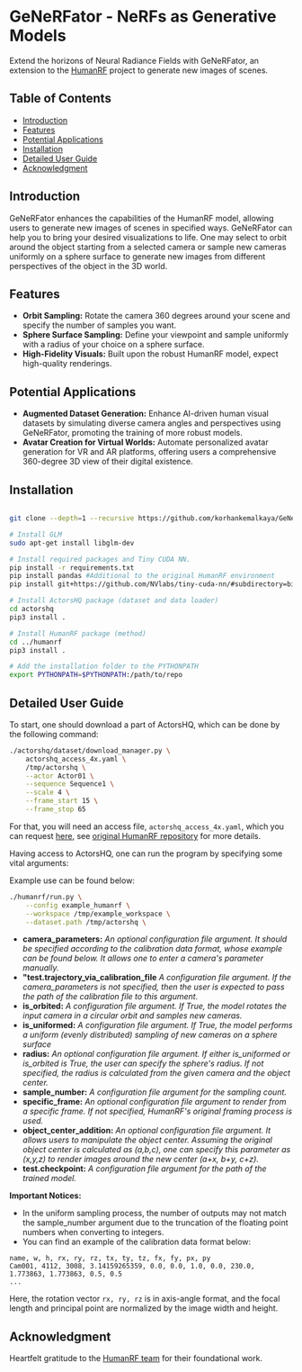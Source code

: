 # GeNeRFator - NeRFs as Generative Models
Extend the horizons of Neural Radiance Fields with GeNeRFator, an extension to the [HumanRF](https://github.com/synthesiaresearch/humanrf) project to generate new images of scenes.
## Table of Contents
- [Introduction](#introduction)
- [Features](#features)
- [Potential Applications](#potential-applications)
- [Installation](#installation)
- [Detailed User Guide](#detailed-user-guide)
- [Acknowledgment](#acknowledgment)
  
## Introduction
GeNeRFator enhances the capabilities of the HumanRF model, allowing users to generate new images of scenes in specified ways. GeNeRFator can help you to bring your desired visualizations to life. One may select to orbit around the object starting from a selected camera or sample new cameras uniformly on a sphere surface to generate new images from different perspectives of the object in the 3D world.

## Features
- **Orbit Sampling:**  Rotate the camera 360 degrees around your scene and specify the number of samples you want.
- **Sphere Surface Sampling:** Define your viewpoint and sample uniformly with a radius of your choice on a sphere surface.
- **High-Fidelity Visuals:** Built upon the robust HumanRF model, expect high-quality renderings.
  
## Potential Applications
- **Augmented Dataset Generation:** Enhance AI-driven human visual datasets by simulating diverse camera angles and perspectives using GeNeRFator, promoting the training of more robust models.
- **Avatar Creation for Virtual Worlds:** Automate personalized avatar generation for VR and AR platforms, offering users a comprehensive 360-degree 3D view of their digital existence.

## Installation

```bash

git clone --depth=1 --recursive https://github.com/korhankemalkaya/GeNeRFator.git

# Install GLM
sudo apt-get install libglm-dev

# Install required packages and Tiny CUDA NN.
pip install -r requirements.txt
pip install pandas #Additional to the original HumanRF environment
pip install git+https://github.com/NVlabs/tiny-cuda-nn/#subdirectory=bindings/torch

# Install ActorsHQ package (dataset and data loader)
cd actorshq
pip3 install .

# Install HumanRF package (method)
cd ../humanrf
pip3 install .

# Add the installation folder to the PYTHONPATH
export PYTHONPATH=$PYTHONPATH:/path/to/repo
```

## Detailed User Guide

To start, one should download a part of ActorsHQ, which can be done by the following command:

```bash
./actorshq/dataset/download_manager.py \
    actorshq_access_4x.yaml \
    /tmp/actorshq \
    --actor Actor01 \
    --sequence Sequence1 \
    --scale 4 \
    --frame_start 15 \
    --frame_stop 65
```
For that, you will need an access file, `actorshq_access_4x.yaml`, which you can request [here](https://www.actors-hq.com/), see [original HumanRF repository](https://github.com/synthesiaresearch/humanrf)  for more details.

 Having access to ActorsHQ, one can run the program by specifying some vital arguments:

   Example use can be found below:
```bash
./humanrf/run.py \
    --config example_humanrf \
    --workspace /tmp/example_workspace \
    --dataset.path /tmp/actorshq \
```
 - **camera_parameters:** *An optional configuration file argument. It should be specified according to the calibration data format, whose example can be found below. It allows one to enter a camera's parameter manually.*
 - **"test.trajectory_via_calibration_file** *A configuration file argument. If the camera_parameters is not specified, then the user is expected to pass the path of the calibration file to this argument.* 
 - **is_orbited:** *A configuration file argument. If True, the model rotates the input camera in a circular orbit and samples new cameras.*
 - **is_uniformed:** *A configuration file argument. If True, the model performs a uniform (evenly distributed) sampling of new cameras on a sphere surface*
 - **radius:** *An optional configuration file argument. If either is_uniformed or is_orbited is True, the user can specify the sphere's radius. If not specified, the radius is calculated from the given camera and the object center.*
 - **sample_number:** *A configuration file argument for the sampling count.*
 - **specific_frame:** *An optional configuration file argument to render from a specific frame. If not specified, HumanRF's original framing process is used.*
 - **object_center_addition:** *An optional configuration file argument. It allows users to manipulate the object center. Assuming the original object center is calculated as (a,b,c), one can specify this parameter as (x,y,z) to render images around the new center (a+x, b+y, c+z).*
 - **test.checkpoint:** *A configuration file argument for the path of the trained model.*

   
__Important Notices:__
- In the uniform sampling process, the number of outputs may not match the sample_number argument due to the truncation of the floating point numbers when converting to integers.
- You can find an example of the calibration data format below:
```
name, w, h, rx, ry, rz, tx, ty, tz, fx, fy, px, py
Cam001, 4112, 3008, 3.14159265359, 0.0, 0.0, 1.0, 0.0, 230.0, 1.773863, 1.773863, 0.5, 0.5
...
```

Here, the rotation vector `rx, ry, rz` is in axis-angle format, and the focal length and principal point are normalized by the image width and height.
## Acknowledgment
Heartfelt gratitude to the [HumanRF team](https://github.com/synthesiaresearch/humanrf) for their foundational work.
